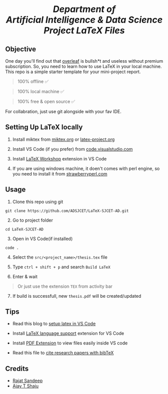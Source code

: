 <b><h1 align="center"> *Department of<br>Artificial Intelligence & Data Science<br>Project LaTeX Files* </h1></b>

## Objective

One day you'll find out that [overleaf](https://www.overleaf.com) is bullsh*t and useless without premium subscription. So, you need to learn how to use LaTeX in your local machine. This repo is a simple starter template for your mini-project report. 

> 100% offline ✅

> 100% local machine ✅

> 100% free & open source ✅

For collabration, just use git alongside with your fav IDE.

## Setting Up LaTeX locally

1. Install miktex from [miktex.org](https://miktex.org/download) or [latex-project.org](https://www.latex-project.org/get/)

2. Install VS Code (if you prefer) from [code.visualstudio.com](https://code.visualstudio.com/download)

3. Install [LaTeX Workshop](https://marketplace.visualstudio.com/items?itemName=James-Yu.latex-workshop) extension in VS Code

4. If you are using windows machine, it doen't comes with perl engine, so you need to install it from [strawberryperl.com](http://strawberryperl.com/)


## Usage

1. Clone this repo using git

```
git clone https://github.com/ADSJCET/LaTeX-SJCET-AD.git
```

2. Go to project folder

```
cd LaTeX-SJCET-AD
```

3. Open in VS Code(if installed)

```
code .
```

4. Select the `src/<project_name>/thesis.tex` file

5. Type `ctrl + shift + p` and search `Build LaTeX` 

6. Enter & wait

> Or just use the extension `TEX` from activity bar

7. If build is successfull, new `thesis.pdf` will be created/updated


## Tips

- Read this blog to [setup latex in VS Code](https://nelsonaloysio.medium.com/setting-up-vs-code-to-write-in-latex-using-latexmk-and-biber-plus-extras-b4b37c844495)

- Install [LaTeX language support](https://marketplace.visualstudio.com/items?itemName=mathematic.vscode-latex) extension for VS Code

- Install [PDF Extension](https://marketplace.visualstudio.com/items?itemName=tomoki1207.pdf) to view files easily inside VS code

- Read this file to [cite research papers with bibTeX](https://github.com/ADSJCET/LaTeX-SJCET-AD/blob/main/CiteWithBIBTEX.md)

## Credits

- [Rajat Sandeep](https://github.com/rajatsandeepsen)
- [Ajay T Shaju](https://github.com/004Ajay)